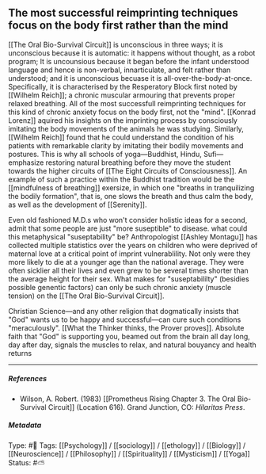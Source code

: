 ## The most successful reimprinting techniques focus on the body first rather than the mind  # 

[[The Oral Bio-Survival Circuit]] is unconscious in three ways; it is unconscious because it is automatic: it happens without thought, as a robot program; It is uncounsious because it began before the infant understood language and hence is non-verbal, innarticulate, and felt rather than understood; and it is unconscious becuase it is all-over-the-body-at-once. Specifically, it is characterised by the Resperatory Block first noted by [[Wilhelm Reich]]; a chronic muscular armouring that prevents proper relaxed breathing. All of the most successfull reimprinting techniques for this kind of chronic anxiety focus on the body first, not the "mind". [[Konrad Lorenz]] aquired his insights on the imprinting process by consciously imitating the body movements of the animals he was studying. Similarly, [[Wilhelm Reich]] found that he could understand the condition of his patients with remarkable clarity by imitating their bodily movements and postures. This is why all schools of yoga—Buddhist, Hindu, Sufi—emphasize restoring natural breathing before they move the student towards the higher circuits of [[The Eight Circuits of Consciousness]]. An example of such a practice within the Buddhist tradition would be the [[mindfulness of breathing]] exersize, in which one "breaths in tranquilizing the bodily formation", that is, one slows the breath and thus calm the body, as well as the development of [[Serenity]].

Even old fashioned M.D.s who won't consider holistic ideas for a second, admit that some people are just "more suseptible" to disease. what could this metaphysical "suseptability" be? Anthropologist [[Ashley Montagu]] has collected multiple statistics over the years on children who were deprived of maternal love at a critical point of imprint vulnerablility. Not only were they more likely to die at a younger age than the national average. They were often sicklier all their lives and even grew to be several times shorter than the average height for their sex. What makes for "suseptabililty" (besidies possible genentic factors) can only be such chronic anxiety (muscle tension) on the [[The Oral Bio-Survival Circuit]].

Christian Science—and any other religion that dogmatically insists that "God" wants us to be happy and successful—can cure such conditions "meraculously". [[What the Thinker thinks, the Prover proves]]. Absolute faith that "God" is supporting you, beamed out from the brain all day long, day after day, signals the muscles to relax, and natural bouyancy and health returns

___

##### References

- Wilson, A. Robert. (1983) [[Prometheus Rising Chapter 3. The Oral Bio-Survival Circuit]] (Location 616). Grand Junction, CO: _Hilaritas Press_.

##### Metadata

Type: #🔴 
Tags: [[Psychology]] / [[sociology]] / [[ethology]] / [[Biology]] / [[Neuroscience]] / [[Philosophy]] / [[Spirituality]] / [[Mysticism]] / [[Yoga]]
Status: #⛅️ 
